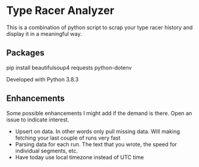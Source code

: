 # Type Racer Analyzer
This is a combination of python script to scrap your type racer history and display it in a meaningful way.

## Packages
pip install beautifulsoup4 requests python-dotenv

Developed with Python 3.8.3

## Enhancements
Some possible enhancements I might add if the demand is there. Open an issue to indicate interest.
- Upsert on data. In other words only pull missing data. Will making fetching your last couple of runs very fast
- Parsing data for each run. The text that you wrote, the speed for individual segments, etc.
- Have today use local timezone instead of UTC time




